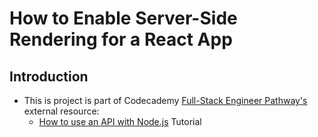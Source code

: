 # How to Enable Server-Side Rendering for a React App

## Introduction

- This is project is part of Codecademy [Full-Stack Engineer Pathway's](https://www.codecademy.com/learn/paths/full-stack-engineering-cfb) external resource:
    - [How to use an API with Node.js](https://rapidapi.com/blog/how-to-use-an-api-with-node-js/) Tutorial